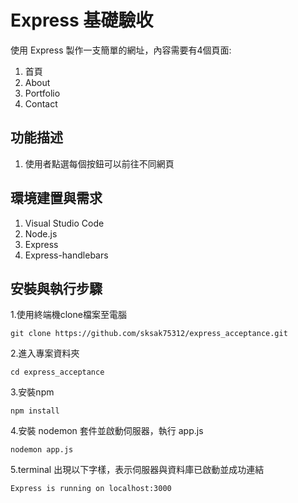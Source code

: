 # Express 基礎驗收

使用 Express 製作一支簡單的網址，內容需要有4個頁面:

1. 首頁
2. About
3. Portfolio
4. Contact

## 功能描述
1. 使用者點選每個按鈕可以前往不同網頁

## 環境建置與需求

1. Visual Studio Code 
2. Node.js
3. Express
4. Express-handlebars

## 安裝與執行步驟

1.使用終端機clone檔案至電腦

```
git clone https://github.com/sksak75312/express_acceptance.git
```

2.進入專案資料夾

```
cd express_acceptance
```

3.安裝npm

```
npm install
```

4.安裝 nodemon 套件並啟動伺服器，執行 app.js

```
nodemon app.js
```

5.terminal 出現以下字樣，表示伺服器與資料庫已啟動並成功連結

```
Express is running on localhost:3000
```